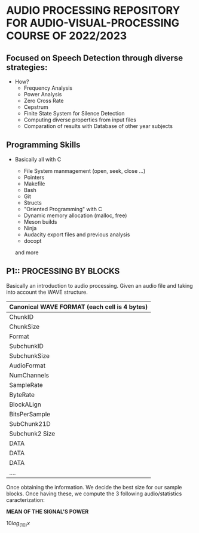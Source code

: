AUDIO PROCESSING REPOSITORY FOR AUDIO-VISUAL-PROCESSING COURSE OF 2022/2023
============================================================================

Focused on Speech Detection through diverse strategies:
-------------------------------------------------------
* How?    
    - Frequency Analysis
    - Power Analysis
    - Zero Cross Rate
    - Cepstrum 
    - Finite State System for Silence Detection
    - Computing diverse properties from input files
    - Comparation of results with Database of other year subjects

Programming Skills
----------------------
* Basically all with C

    - File System manmagement (open, seek, close ...)
    - Pointers 
    - Makefile
    - Bash
    - Git
    - Structs
    - "Oriented Programming" with C
    - Dynamic memory allocation (malloc, free)
    - Meson builds
    - Ninja
    - Audacity export files and previous analysis
    - docopt

    and more


**P1:: PROCESSING BY BLOCKS**
----

Basically an introduction to audio processing.
Given an audio file and taking into account the WAVE structure.

| Canonical WAVE FORMAT (each cell is 4 bytes) |
|------------------------------------------------------------------|
|  ChunkID  |  
|   ChunkSize  |
| Format | 
|SubchunkID |
| SubchunkSize |        
| AudioFormat |
| NumChannels | 
|SampleRate|
 ByteRate | 
 |BlockALign |
| BitsPerSample|
|SubChunk21D | 
|Subchunk2 Size| 
|DATA | 
|DATA |
|DATA | 
|.... |

Once obtaining the information. We decide the best size for our sample blocks. 
Once having these, we compute the 3 following audio/statistics caracterization:

**MEAN OF THE SIGNAL'S POWER**

$10log_(10){x}$


